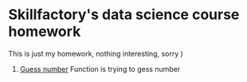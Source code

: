 # Skillfactory's data science course homework

This is just my homework, nothing interesting, sorry )

1. [Guess number](https://github.com/Yolziii/data-science-open/tree/main/e.8.1)
   Function is trying to gess number

